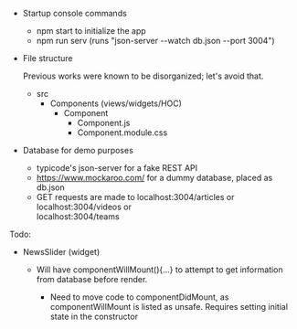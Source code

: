 - Startup console commands

  - npm start to initialize the app
  - npm run serv (runs "json-server --watch db.json --port 3004")

* File structure

  Previous works were known to be disorganized; let's avoid that.

  - src
    - Components (views/widgets/HOC)
      - Component
        - Component.js
        - Component.module.css

- Database for demo purposes

  - typicode's json-server for a fake REST API
  - https://www.mockaroo.com/ for a dummy database, placed as db.json
  - GET requests are made to localhost:3004/articles or localhost:3004/videos or  
    localhost:3004/teams

Todo:

- NewsSlider (widget)

  - Will have componentWillMount(){...} to attempt to get information from database before render.

    - Need to move code to componentDidMount, as componentWillMount is listed as unsafe. Requires setting initial state in the constructor
